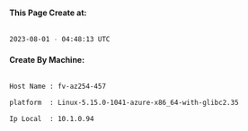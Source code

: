 
   
#### This Page Create at:

```bash

2023-08-01 - 04:48:13 UTC

```

#### Create By Machine:

```bash

Host Name : fv-az254-457

platform  : Linux-5.15.0-1041-azure-x86_64-with-glibc2.35

Ip Local  : 10.1.0.94

```

